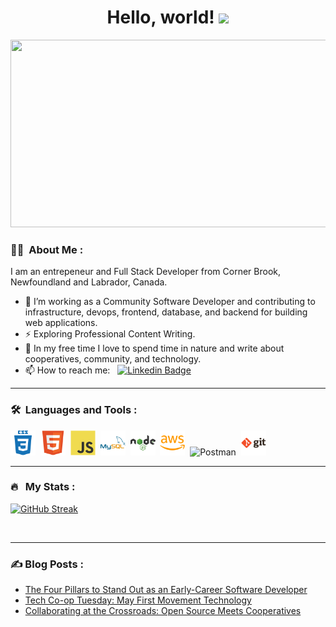 <h1 align="center">Hello, world! <img src="https://media.giphy.com/media/hvRJCLFzcasrR4ia7z/giphy.gif" width="40"></h1>

<p align="center"><img src="https://media.giphy.com/media/dWesBcTLavkZuG35MI/giphy.gif" width="600" height="300"  /></p>

### :woman_technologist: &nbsp;About Me :

I am an entrepeneur and Full Stack Developer from Corner Brook, Newfoundland and Labrador, Canada.

- 🔭 I’m working as a Community Software Developer and contributing to infrastructure, devops, frontend, database, and backend for building web applications.
- ⚡ Exploring Professional Content Writing.
- 🌱 In my free time I love to spend time in nature and write about cooperatives, community, and technology.
- 📫 How to reach me: &nbsp; [![Linkedin Badge](https://img.shields.io/badge/LinkedIn-blue?style=flat&logo=Linkedin&logoColor=white)](robert-smith-better-together)

---

### 🛠 &nbsp;Languages and Tools :

<p>
<img src="https://github.com/devicons/devicon/blob/master/icons/css3/css3-plain-wordmark.svg"  title="CSS3" alt="CSS" width="40" height="40"/>&nbsp;
<img src="https://github.com/devicons/devicon/blob/master/icons/html5/html5-original.svg" title="HTML5" alt="HTML" width="40" height="40"/>&nbsp;
<img src="https://github.com/devicons/devicon/blob/master/icons/javascript/javascript-original.svg" title="JavaScript" alt="JavaScript" width="40" height="40"/>&nbsp;
<img src="https://github.com/devicons/devicon/blob/master/icons/mysql/mysql-original-wordmark.svg" title="MySQL"  alt="MySQL" width="40" height="40"/>&nbsp;
<img src="https://github.com/devicons/devicon/blob/master/icons/nodejs/nodejs-original-wordmark.svg" title="NodeJS" alt="NodeJS" width="40" height="40"/>&nbsp;
<img src="https://github.com/devicons/devicon/blob/master/icons/amazonwebservices/amazonwebservices-plain-wordmark.svg" title="AWS" alt="AWS" width="40" height="40"/>&nbsp;
<img src="https://www.vectorlogo.zone/logos/getpostman/getpostman-icon.svg" title="Postman" alt="Postman" width="40" height="40"/>&nbsp;
<img src="https://github.com/devicons/devicon/blob/master/icons/git/git-original-wordmark.svg" title="Git" **alt="Git" width="40" height="40"/>&nbsp;
</p>

---

### 🔥 &nbsp; My Stats :
[![GitHub Streak](http://github-readme-streak-stats.herokuapp.com?user=rsmithlal&theme=dark&background=000000)](https://git.io/streak-stats)

<p align="left"><img src="https://komarev.com/ghpvc/?username=rsmithlal&style=flat-square&color=blue" alt=""></p>

---

### ✍️ Blog Posts : 
- [The Four Pillars to Stand Out as an Early-Career Software Developer](https://www.linkedin.com/feed/update/urn:li:activity:7159251643006337024/)
- [Tech Co-op Tuesday: May First Movement Technology](https://www.linkedin.com/feed/update/urn:li:activity:7158066315709071360/)
- [Collaborating at the Crossroads: Open Source Meets Cooperatives](https://www.linkedin.com/feed/update/urn:li:activity:7155891996253896704/)<!-- BLOG-POST-LIST:START -->
<!-- BLOG-POST-LIST:END -->




<!--
**rsmithlal/rsmithlal** is a ✨ _special_ ✨ repository because its `README.md` (this file) appears on your GitHub profile.

Here are some ideas to get you started:

- 🔭 I’m currently working on ...
- 🌱 I’m currently learning ...
- 👯 I’m looking to collaborate on ...
- 🤔 I’m looking for help with ...
- 💬 Ask me about ...
- 📫 How to reach me: ...
- 😄 Pronouns: ...
- ⚡ Fun fact: ...
-->
